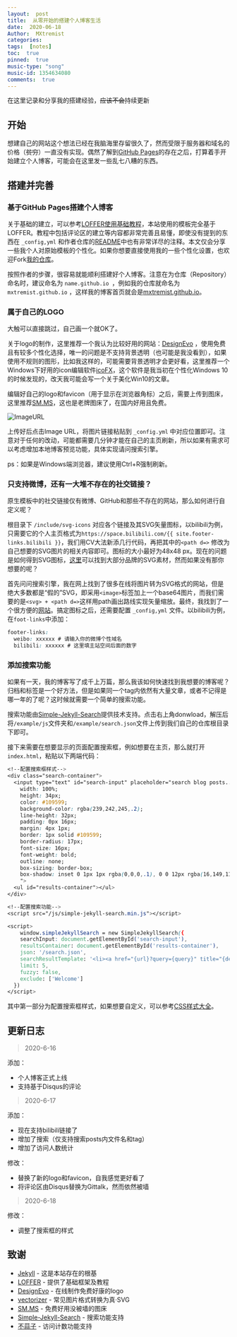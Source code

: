 ```yaml
---
layout:  post
title:  从零开始的搭建个人博客生活
date:  2020-06-18
Author:  MXtremist
categories: 
tags:  [notes]
toc:  true
pinned:  true
music-type: "song"
music-id: 1354634080
comments:  true
--- 
```


在这里记录和分享我的搭建经验，~~应该不会~~持续更新

## 开始

想建自己的网站这个想法已经在我脑海里存留很久了，然而受限于服务器和域名的价格（~~贫穷~~）一直没有实现。偶然了解到[GitHub Pages](https://pages.github.com/)的存在之后，打算着手开始建立个人博客，可能会在这里发一些乱七八糟的东西。



## 搭建并完善

### 基于GitHub Pages搭建个人博客

关于基础的建立，可以参考[LOFFER使用基础教程](https://fromendworld.github.io/LOFFER/document/)，本站使用的模板完全基于LOFFER。教程中包括评论区的建立等内容都非常完善且易懂，即使没有提到的东西在 `_config,yml` 和作者仓库的[README](https://github.com/FromEndWorld/LOFFER/blob/master/README.md)中也有非常详尽的注释。本文仅会分享一些我个人对原始模板的个性化。如果你想要直接使用我的一些个性化设置，也欢迎Fork[我的仓库](https://github.com/MXtremist/mxtremist.github.io)。

按照作者的步骤，很容易就能顺利搭建好个人博客。注意在为仓库（Repository）命名时，建议命名为 `name.github.io `，例如我的仓库就命名为 `mxtremist.github.io` ，这样我的博客首页就会是[mxtremist.github.io](https://mxtremist.github.io/)。



### 属于自己的LOGO

大触可以直接跳过，自己画一个就OK了。

关于logo的制作，这里推荐一个我认为比较好用的网站：[DesignEvo](https://www.designevo.com/cn/) ，使用免费且有较多个性化选择，唯一的问题是不支持背景透明（也可能是我没看到），如果使用不规则的图形，比如我这样的，可能需要背景透明才会更好看，这里推荐一个Windows下好用的icon编辑软件[icoFX](https://icofx.ro/downloads.html)，这个软件是我当初在个性化Windows 10的时候发现的，改天我可能会写一个关于美化Win10的文章。

编辑好自己的logo和favicon（用于显示在浏览器角标）之后，需要上传到图床，这里推荐[SM.MS](https://sm.ms/)，这也是老牌图床了，在国内好用且免费。

![ImageURL](https://i.loli.net/2020/06/18/lDKINy6tHE23aMO.png)

上传好后点击Image URL，将图片链接粘贴到 `_config.yml` 中对应位置即可。注意对于任何的改动，可能都需要几分钟才能在自己的主页刷新，所以如果有需求可以考虑增加本地博客预览功能，具体实现请问搜索引擎。

ps：如果是Windows端浏览器，建议使用Ctrl+R强制刷新。



### 只支持微博，还有一大堆不存在的社交链接？

原生模板中的社交链接仅有微博、GitHub和那些不存在的网站，那么如何进行自定义呢？

根目录下 `/include/svg-icons` 对应各个链接及其SVG矢量图标，以bilibili为例，只需要它的个人主页格式为`https://space.bilibili.com/{{ site.footer-links.bilibili }}`，我们用CV大法新添几行代码，再把其中的`<path d=>` 修改为自己想要的SVG图片的相关内容即可。图标的大小最好为48x48 px。现在的问题是如何得到SVG图标，[这里](https://github.com/FortAwesome/Font-Awesome/tree/master/svgs/brands)可以找到大部分品牌的SVG素材，然而如果没有那你想要的呢？

首先问问搜索引擎，我在网上找到了很多在线将图片转为SVG格式的网站，但是绝大多数都是“假的”SVG，即采用`<image>`标签加上一个base64图片，而我们需要的是`<svg> + <path d=>`这样用path画出路线实现矢量缩放。最终，我找到了一个很方便的[网站](https://www.vectorizer.io/)。搞定图标之后，还需要配置 `_config,yml` 文件。以bilibili为例，在`foot-links`中添加：

```css
footer-links: 
  weibo: xxxxxx # 请输入你的微博个性域名 
  bilibili: xxxxxx # 这里填主站空间后面的数字   
```



### 添加搜索功能

如果有一天，我的博客写了成千上万篇，那么我该如何快速找到我想要的博客呢？归档和标签是一个好方法，但是如果同一个tag内依然有大量文章，或者不记得是哪一年的了呢？这时候就需要一个简单的搜索功能。

搜索功能由[Simple-Jekyll-Search](https://github.com/christian-fei/Simple-Jekyll-Search)提供技术支持。点击右上角donwload，解压后将`/example/js`文件夹和`/example/search.json`文件上传到我们自己的仓库根目录下即可。

接下来需要在想要显示的页面配置搜索框，例如想要在主页，那么就打开`index.html`，粘贴以下两端代码：

```css
<!--配置搜索框样式-->
<div class="search-container">
  <input type="text" id="search-input" placeholder="search blog posts..." style="
    width: 100%;
    height: 34px;
    color: #109599;
    background-color: rgba(239,242,245,.2);
    line-height: 32px;
    padding: 0px 16px;
    margin: 4px 1px;
    border: 1px solid #109599;
    border-radius: 17px;
    font-size: 16px;
    font-weight: bold;
    outline: none;
    box-sizing: border-box;
    box-shadow: inset 0 1px 1px rgba(0,0,0,.1), 0 0 12px rgba(16,149,113,.7);
    ">
  <ul id="results-container"></ul>
</div>
```

```css
<!--配置搜索功能-->
<script src="/js/simple-jekyll-search.min.js"></script>

<script>
	window.simpleJekyllSearch = new SimpleJekyllSearch({
	searchInput: document.getElementById('search-input'),
	resultsContainer: document.getElementById('results-container'),
	json: '/search.json',
	searchResultTemplate: '<li><a href="{url}?query={query}" title="{desc}">{title}</a></li>',
	limit: 5,
	fuzzy: false,
	exclude: ['Welcome']
  })
</script>
```

其中第一部分为配置搜索框样式，如果想要自定义，可以参考[CSS样式大全](https://www.cnblogs.com/laihuayan/archive/2012/07/27/2611111.html)。



## 更新日志

> 2020-6-16

添加：

- 个人博客正式上线
- 支持基于Disqus的评论



> 2020-6-17

添加：

- 现在支持bilibili链接了
- 增加了搜索（仅支持搜索posts内文件名和tag）
- 增加了访问人数统计

修改：

- 替换了新的logo和favicon，自我感觉更好看了
- 将评论区由Disqus替换为Gittalk，然而依然被墙



> 2020-6-18

修改：

- 调整了搜索框的样式



## 致谢

- [Jekyll](https://github.com/jekyll/jekyll) - 这是本站存在的根基
- [LOFFER](https://github.com/FromEndWorld/LOFFER) - 提供了基础框架及教程
- [DesignEvo](https://www.designevo.com/cn/) - 在线制作免费好康的logo
- [vectorizer](https://www.vectorizer.io/) - 常见图片格式转换为真·SVG
- [SM.MS](https://sm.ms/) - 免费好用没被墙的图床
- [Simple-Jekyll-Search](https://github.com/christian-fei/Simple-Jekyll-Search) - 搜索功能支持
- [不蒜子](http://busuanzi.ibruce.info/) - 访问计数功能支持
